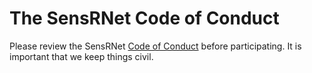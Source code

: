 # The SensRNet Code of Conduct

Please review the SensRNet [Code of
Conduct](https://github.com/kadaster-labs/sensrnet-home/blob/main/CODE_OF_CONDUCT.md)
before participating. It is important that we keep things civil.
